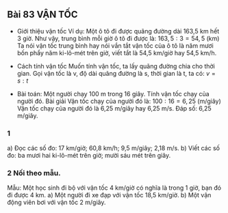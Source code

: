 ## Bài 83 VẬN TỐC

* Giới thiệu vận tốc
  Ví dụ:
  Một ô tô đi được quãng đường dài 163,5 km hết 3 giờ.
  Như vậy, trung bình mỗi giờ ô tô đi được là:
  $163,5 : 3 = 54,5$ (km)
  Ta nói vận tốc trung bình hay nói vắn tắt vận tốc của ô tô là năm mươi bốn phẩy năm ki-lô-mét trên giờ, viết tắt là 54,5 km/giờ hay 54,5 km/h.

* Cách tính vận tốc
  Muốn tính vận tốc, ta lấy quãng đường chia cho thời gian.
  Gọi vận tốc là v, độ dài quãng đường là s, thời gian là t, ta có:
  $v = s : t$

* Bài toán: Một người chạy 100 m trong 16 giây. Tính vận tốc chạy của người đó.
  Bài giải
  Vận tốc chạy của người đó là:
  $100 : 16 = 6,25$ (m/giây)
  Vận tốc chạy của người đó là 6,25 m/giây hay 6,25 m/s.
  Đáp số: 6,25 m/giây.

### 1
a) Đọc các số đo: 17 km/giờ; 60,8 km/h; 9,5 m/giây; 2,18 m/s.
b) Viết các số đo: ba mươi hai ki-lô-mét trên giờ; mười sáu mét trên giây.

### 2 Nối theo mẫu.
Mẫu: Một học sinh đi bộ với vận tốc 4 km/giờ có nghĩa là trong 1 giờ, bạn đó đi được 4 km.
a) Một người đi xe đạp với vận tốc 18,5 km/giờ.
b) Một vận động viên bơi với vận tốc 2 m/giây.
